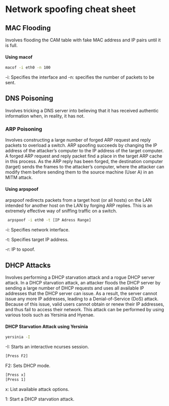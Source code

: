# Network spoofing cheat sheet

## MAC Flooding
Involves flooding the CAM table with fake MAC address and IP pairs until it is full.

#### Using macof

```sh
macof -i eth0 -n 100
```
-i: Specifies the interface and -n: specifies the number of packets to be sent.

## DNS Poisoning
Involves tricking a DNS server into believing that it has received authentic information when, in reality, it has not.

### ARP Poisoning
Involves constructing a large number of forged ARP request and reply packets to overload a switch. ARP spoofing succeeds by changing the IP address of the attacker’s computer to the IP address of the target computer. A forged ARP request and reply packet find a place in the target ARP cache in this process. As the ARP reply has been forged, the destination computer (target) sends the frames to the attacker’s computer, where the attacker can modify them before sending them to the source machine (User A) in an MITM attack.

#### Using arpspoof 
arpspoof redirects packets from a target host (or all hosts) on the LAN intended for another host on the LAN by forging ARP replies. This is an extremely effective way of sniffing traffic on a switch.

```sh
 arpspoof -i eth0 -t [IP Adress Range]
```
-i: Specifies network interface.

-t: Specifies target IP address.

-r: IP to spoof.

## DHCP Attacks
Involves performing a DHCP starvation attack and a rogue DHCP server attack. In a DHCP starvation attack, an attacker floods the DHCP server by sending a large number of DHCP requests and uses all available IP addresses that the DHCP server can issue. As a result, the server cannot issue any more IP addresses, leading to a Denial-of-Service (DoS) attack. Because of this issue, valid users cannot obtain or renew their IP addresses, and thus fail to access their network. This attack can be performed by using various tools such as Yersinia and Hyenae.

#### DHCP Starvation Attack using Yersinia

```sh
yersinia -I
```
-I: Starts an interactive ncurses session.


```sh
[Press F2]
```
F2: Sets DHCP mode.


```sh
[Press x]
[Press 1]
```
x: List available attack options.

1: Start a DHCP starvation attack.


